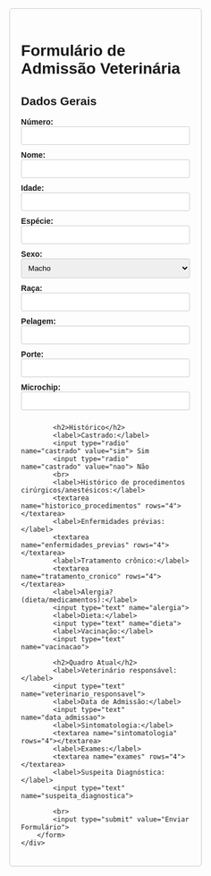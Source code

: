<!DOCTYPE html>
<html>
<head>
    <title>Formulário de Admissão Veterinária</title>
    <style>
        body {
            font-family: Arial, sans-serif;
        }
        .container {
            width: 60%;
            margin: 0 auto;
            padding: 20px;
            border: 1px solid #ccc;
            border-radius: 5px;
        }
        label {
            font-weight: bold;
        }
        input[type="text"], select {
            width: 100%;
            padding: 8px;
            margin-bottom: 10px;
            border: 1px solid #ccc;
            border-radius: 3px;
        }
        textarea {
            width: 100%;
            padding: 8px;
            margin-bottom: 10px;
            border: 1px solid #ccc;
            border-radius: 3px;
        }
        input[type="submit"] {
            background-color: #4CAF50;
            color: white;
            padding: 10px 15px;
            border: none;
            border-radius: 3px;
            cursor: pointer;
        }
        input[type="submit"]:hover {
            background-color: #45a049;
        }
    </style>
</head>
<body>
    <div class="container">
        <h1>Formulário de Admissão Veterinária</h1>
        <form action="processar_formulario.php" method="post">
            <h2>Dados Gerais</h2>
            <label>Número:</label>
            <input type="text" name="numero">
            <label>Nome:</label>
            <input type="text" name="nome">
            <label>Idade:</label>
            <input type="text" name="idade">
            <label>Espécie:</label>
            <input type="text" name="especie">
            <label>Sexo:</label>
            <select name="sexo">
                <option value="macho">Macho</option>
                <option value="femea">Fêmea</option>
            </select>
            <label>Raça:</label>
            <input type="text" name="raca">
            <label>Pelagem:</label>
            <input type="text" name="pelagem">
            <label>Porte:</label>
            <input type="text" name="porte">
            <label>Microchip:</label>
            <input type="text" name="microchip">
            
            <h2>Histórico</h2>
            <label>Castrado:</label>
            <input type="radio" name="castrado" value="sim"> Sim
            <input type="radio" name="castrado" value="nao"> Não
            <br>
            <label>Histórico de procedimentos cirúrgicos/anestésicos:</label>
            <textarea name="historico_procedimentos" rows="4"></textarea>
            <label>Enfermidades prévias:</label>
            <textarea name="enfermidades_previas" rows="4"></textarea>
            <label>Tratamento crônico:</label>
            <textarea name="tratamento_cronico" rows="4"></textarea>
            <label>Alergia? (dieta/medicamentos):</label>
            <input type="text" name="alergia">
            <label>Dieta:</label>
            <input type="text" name="dieta">
            <label>Vacinação:</label>
            <input type="text" name="vacinacao">
            
            <h2>Quadro Atual</h2>
            <label>Veterinário responsável:</label>
            <input type="text" name="veterinario_responsavel">
            <label>Data de Admissão:</label>
            <input type="text" name="data_admissao">
            <label>Sintomatologia:</label>
            <textarea name="sintomatologia" rows="4"></textarea>
            <label>Exames:</label>
            <textarea name="exames" rows="4"></textarea>
            <label>Suspeita Diagnóstica:</label>
            <input type="text" name="suspeita_diagnostica">
            
            <br>
            <input type="submit" value="Enviar Formulário">
        </form>
    </div>
</body>
</html>
